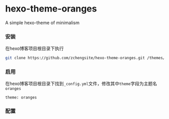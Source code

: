 # hexo-theme-oranges
A simple hexo-theme of minimalism

### 安装
在hexo博客项目根目录下执行
```bash
git clone https://github.com/zchengsite/hexo-theme-oranges.git /themes/oranges
```
### 启用
在hexo博客项目根目录下找到`_config.yml`文件，修改其中`theme`字段为主题名`oranges`
```
theme: oranges
```
### 配置
